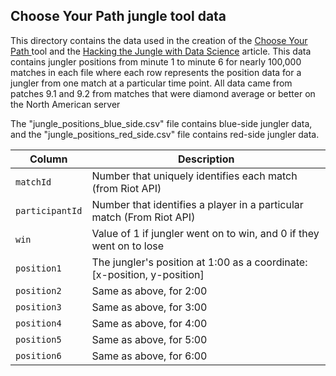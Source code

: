 ## Choose Your Path jungle tool data

This directory contains the data used in the creation of the [Choose Your Path ](https://doranslab.gg/tools/jungle-tool.html) tool and the [Hacking the Jungle with Data Science](https://doranslab.gg/articles/hacking-the-jungle.html) article. This data contains jungler positions from minute 1 to minute 6 for nearly 100,000 matches in each file where each row represents the position data for a jungler from one match at a particular time point. All data came from patches 9.1 and 9.2 from matches that were diamond average or better on the North American server

The "jungle_positions_blue_side.csv" file contains blue-side jungler data, and the "jungle_positions_red_side.csv" file contains red-side jungler data.

Column | Description
---|-----
`matchId` | Number that uniquely identifies each match (from Riot API)
`participantId` | Number that identifies a player in a particular match (From Riot API)
`win` | Value of 1 if jungler went on to win, and 0 if they went on to lose
`position1` | The jungler's position at 1:00 as a coordinate: [x-position, y-position]
`position2` | Same as above, for 2:00
`position3` | Same as above, for 3:00
`position4` | Same as above, for 4:00
`position5` | Same as above, for 5:00
`position6` | Same as above, for 6:00
